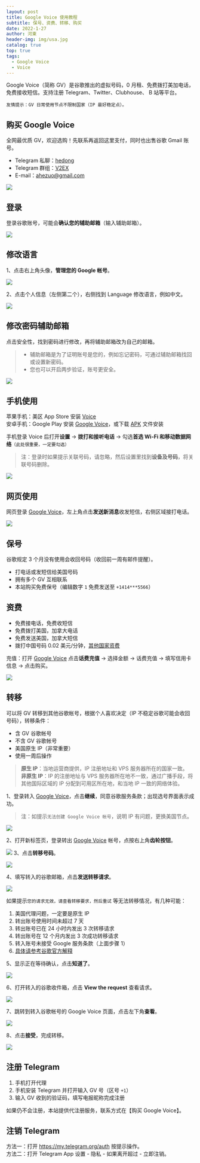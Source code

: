 ```yaml
---
layout: post
title: Google Voice 使用教程
subtitle: 保号、资费、转移、购买
date: 2022-1-27
author: 河東
header-img: img/usa.jpg
catalog: true
top: true
tags:
  - Google Voice
  - Voice
---
```


Google Voice（简称 GV）是谷歌推出的虚拟号码，0 月租、免费拨打美加电话，免费接收短信。支持注册 Telegram、Twitter、Clubhouse、 B 站等平台。

`友情提示：GV 日常使用节点不限制国家（IP 最好稳定点）。`


## 购买 Google Voice

全网最优质 GV，欢迎选购！先联系再返回这里支付，同时也出售谷歌 Gmail 账号。

- Telegram 私聊：[hedong](https://t.me/hedong) 
- Telegram 群组：[V2EX](https://t.me/V2EXPro)
- E-mail：<ahezuo@gmail.com>

![](https://i.imgur.com/eXaKhtv.png)


## 登录

登录谷歌账号，可能会**确认您的辅助邮箱**（输入辅助邮箱）。

![](https://i.imgur.com/cAWNsRj.png)

## 修改语言

1、点击右上角头像，**管理您的 Google 帐号**。

![](https://i.imgur.com/DKcKZQl.png)

2、点击个人信息（左侧第二个），右侧找到 Language 修改语言，例如中文。

![](https://i.imgur.com/oMYAOmY.png)
## 修改密码辅助邮箱

点击安全性，找到密码进行修改，再将辅助邮箱改为自己的邮箱。

>- 辅助邮箱是为了证明账号是您的，例如忘记密码，可通过辅助邮箱找回或设置新密码。
>- 您也可以开启两步验证，账号更安全。

![](https://i.imgur.com/dmWyVKU.png)




## 手机使用

苹果手机：美区 App Store 安装 [Voice](https://apps.apple.com/us/app/google-voice/id318698524)\
安卓手机：Google Play 安装 [Google Voice](https://play.google.com/store/apps/details?id=com.google.android.apps.googlevoice&hl=zh&gl=US)，或下载 [APK](https://apkpure.com/search?q=Google+Voice) 文件安装

手机登录 Voice 后打开**设置** → **拨打和接听电话** → 勾选**首选 Wi-Fi 和移动数据网络**`（此处很重要，一定要勾选）`

>注：登录时如果提示关联号码，请忽略，然后设置里找到**设备及号码**，将关联号码删除。

![](https://i.imgur.com/TCY50ff.jpg)

## 网页使用

网页登录 [Google Voice](https://voice.google.com/)，左上角点击**发送新消息**收发短信，右侧区域接打电话。

![](https://i.imgur.com/IrB7dd5.png)




## 保号

谷歌规定 3 个月没有使用会收回号码（收回前一周有邮件提醒）。

- 打电话或发短信给美国号码
- 拥有多个 GV 互相联系
- 本站购买免费保号（编辑数字 `1` 免费发送至 `+1414***5566`）
  

## 资费

- 免费接电话，免费收短信
- 免费拨打美国，加拿大电话
- 免费发送美国，加拿大短信
- 拨打中国号码 0.02 美元/分钟，[其他国家资费](https://voice.google.com/u/0/rates?pli=1)

充值：打开 [Google Voice](https://voice.google.com/u/3/billing) 点击**话费充值** → 选择金额 → 话费充值 → 填写信用卡信息 → 点击购买。

![](https://i.imgur.com/5WiCJVa.png)


## 转移

可以将 GV 转移到其他谷歌帐号，根据个人喜欢决定（IP 不稳定谷歌可能会收回号码），转移条件：

- 含 GV 谷歌帐号
- 不含 GV 谷歌帐号
- 美国原生 IP（非常重要）
- 使用一周后操作

>**原生 IP**：当地运营商提供，IP 注册地址和 VPS 服务器所在的国家一致。\
>**非原生 IP**：IP 的注册地址与 VPS 服务器所在地不一致，通过广播手段，将其他国际区域的 IP 分配到可用区所在地，和当地 IP 一致的网络体验。


1、登录转入 [Google Voice](https://voice.google.com/u/0/messages)，点击**继续**，同意谷歌服务条款；出现选号界面表示成功。

> 注：如提示`无法创建 Google Voice 帐号`，说明 IP 有问题，更换美国节点。

![](https://i.imgur.com/b7Iiwn2.png)

2、打开新标签页，登录转出 [Google Voice](https://voice.google.com/u/0/messages) 帐号，点按右上角**齿轮按钮**。


![](https://i.imgur.com/FpZ4KxH.png)
3、点击**转移号码**。

![](https://i.imgur.com/OASFgdA.png)

4、填写转入的谷歌邮箱，点击**发送转移请求**。


![](https://i.imgur.com/dnPKT2H.png)

如果提示`您的请求无效，请查看转移要求，然后重试` 等无法转移情况，有几种可能：
1. 美国代理问题，一定要是原生 IP
2. 转出账号使用时间未超过 7 天
3. 转出账号已在 24 小时内发出 3 次转移请求
4. 转出账号在 12 个月内发出 3 次成功转移请求
5. 转入账号未接受 Google 服务条款（上面步骤 1）
6. [具体请参考谷歌官方解释](https://support.google.com/voice/answer/1065667?authuser=0#googlexfer&zippy) 


5、显示正在等待确认，点击**知道了**。

![](https://i.imgur.com/YbWLJgg.png)

6、打开转入的谷歌收件箱，点击 **View the request** 查看请求。

![](https://i.imgur.com/4H0A9lC.png)

7、跳转到转入谷歌帐号的 Google Voice 页面，点击左下角**查看**。

![](https://i.imgur.com/Yl00SOG.png)

8、点击**接受**，完成转移。

![](https://i.imgur.com/naiWfji.png)


## 注册 Telegram

1. 手机打开代理
2. 手机安装 Telegram 并打开输入 GV 号（区号 `+1`）
3. 输入 GV 收到的验证码，填写电报昵称完成注册

如果仍不会注册，本站提供代注册服务，联系方式在【购买 Google Voice】。

## 注销 Telegram

方法一：打开 <https://my.telegram.org/auth> 按提示操作。\
方法二：打开 Telegram App 设置 - 隐私 - 如果离开超过 - 立即注销。
